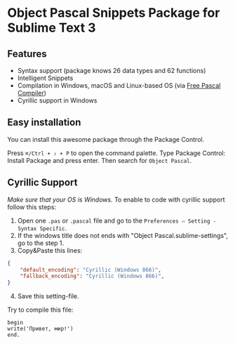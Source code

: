 # Object Pascal Snippets Package for Sublime Text 3

## Features
* Syntax support (package knows 26 data types and 62 functions)
* Intelligent Snippets
* Compilation in Windows, macOS and Linux-based OS (via [Free Pascal Compiler](https://www.freepascal.org))
* Cyrillic support in Windows

## Easy installation

You can install this awesome package through the Package Control.

Press `⌘/Ctrl + ⇧ + P` to open the command palette.
Type Package Control: Install Package and press enter. Then search for `Object Pascal`.

## Cyrillic Support
*Make sure that your OS is Windows.*
To enable to code with cyrillic support follow this steps:
1. Open one `.pas` or `.pascal` file and go to the `Preferences ⇨ Setting - Syntax Specific`.
2. If the windows title does not ends with "Object Pascal.sublime-settings", go to the step 1.
3. Copy&Paste this lines:
```JSON
{
	"default_encoding": "Cyrillic (Windows 866)",
	"fallback_encoding": "Cyrillic (Windows 866)",
}
```
4. Save this setting-file.

Try to compile this file:
```
begin
write('Привет, мир!')
end.
```
